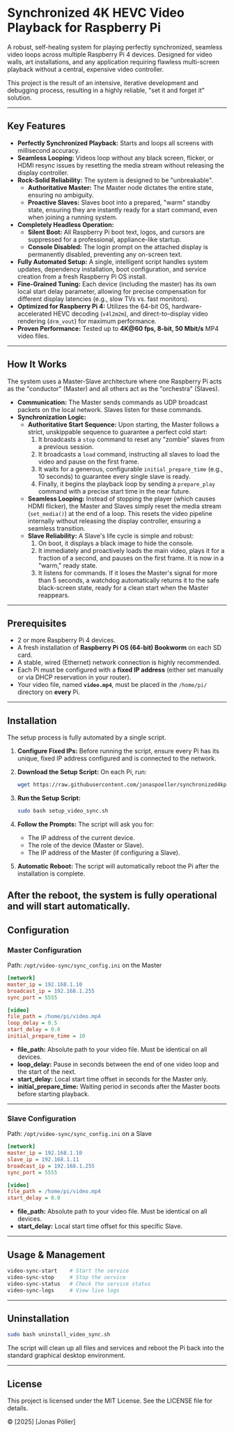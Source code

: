 # Synchronized 4K HEVC Video Playback for Raspberry Pi

A robust, self-healing system for playing perfectly synchronized, seamless video loops across multiple Raspberry Pi 4 devices. Designed for video walls, art installations, and any application requiring flawless multi-screen playback without a central, expensive video controller.

This project is the result of an intensive, iterative development and debugging process, resulting in a highly reliable, "set it and forget it" solution.

---

## Key Features

- **Perfectly Synchronized Playback:** Starts and loops all screens with millisecond accuracy.
- **Seamless Looping:** Videos loop without any black screen, flicker, or HDMI resync issues by resetting the media stream without releasing the display controller.
- **Rock-Solid Reliability:** The system is designed to be "unbreakable".
  - **Authoritative Master:** The Master node dictates the entire state, ensuring no ambiguity.
  - **Proactive Slaves:** Slaves boot into a prepared, "warm" standby state, ensuring they are instantly ready for a start command, even when joining a running system.
- **Completely Headless Operation:**
  - **Silent Boot:** All Raspberry Pi boot text, logos, and cursors are suppressed for a professional, appliance-like startup.
  - **Console Disabled:** The login prompt on the attached display is permanently disabled, preventing any on-screen text.
- **Fully Automated Setup:** A single, intelligent script handles system updates, dependency installation, boot configuration, and service creation from a fresh Raspberry Pi OS install.
- **Fine-Grained Tuning:** Each device (including the master) has its own local start delay parameter, allowing for precise compensation for different display latencies (e.g., slow TVs vs. fast monitors).
- **Optimized for Raspberry Pi 4:** Utilizes the 64-bit OS, hardware-accelerated HEVC decoding (`v4l2m2m`), and direct-to-display video rendering (`drm_vout`) for maximum performance.
- **Proven Performance:** Tested up to **4K@60 fps, 8-bit, 50 Mbit/s** MP4 video files.

---

## How It Works

The system uses a Master-Slave architecture where one Raspberry Pi acts as the "conductor" (Master) and all others act as the "orchestra" (Slaves).

- **Communication:** The Master sends commands as UDP broadcast packets on the local network. Slaves listen for these commands.
- **Synchronization Logic:**
  - **Authoritative Start Sequence:** Upon starting, the Master follows a strict, unskippable sequence to guarantee a perfect cold start:
    1. It broadcasts a `stop` command to reset any "zombie" slaves from a previous session.
    2. It broadcasts a `load` command, instructing all slaves to load the video and pause on the first frame.
    3. It waits for a generous, configurable `initial_prepare_time` (e.g., 10 seconds) to guarantee every single slave is ready.
    4. Finally, it begins the playback loop by sending a `prepare_play` command with a precise start time in the near future.
  - **Seamless Looping:** Instead of stopping the player (which causes HDMI flicker), the Master and Slaves simply reset the media stream (`set_media()`) at the end of a loop. This resets the video pipeline internally without releasing the display controller, ensuring a seamless transition.
  - **Slave Reliability:** A Slave's life cycle is simple and robust:
    1. On boot, it displays a black image to hide the console.
    2. It immediately and proactively loads the main video, plays it for a fraction of a second, and pauses on the first frame. It is now in a "warm," ready state.
    3. It listens for commands. If it loses the Master's signal for more than 5 seconds, a watchdog automatically returns it to the safe black-screen state, ready for a clean start when the Master reappears.

---

## Prerequisites

- 2 or more Raspberry Pi 4 devices.
- A fresh installation of **Raspberry Pi OS (64-bit) Bookworm** on each SD card.
- A stable, wired (Ethernet) network connection is highly recommended.
- Each Pi must be configured with a **fixed IP address** (either set manually or via DHCP reservation in your router).
- Your video file, named **`video.mp4`**, must be placed in the `/home/pi/` directory on **every** Pi.

---

## Installation

The setup process is fully automated by a single script.

1. **Configure Fixed IPs:** Before running the script, ensure every Pi has its unique, fixed IP address configured and is connected to the network.
2. **Download the Setup Script:** On each Pi, run:

   ```bash
   wget https://raw.githubusercontent.com/jonaspoeller/synchronized4kplaybackrpi4/main/setup_video_sync.sh
   ```

3. **Run the Setup Script:**  
   ```bash
   sudo bash setup_video_sync.sh
   ```

4. **Follow the Prompts:** The script will ask you for:
   - The IP address of the current device.
   - The role of the device (Master or Slave).
   - The IP address of the Master (if configuring a Slave).

5. **Automatic Reboot:** The script will automatically reboot the Pi after the installation is complete.

After the reboot, the system is fully operational and will start automatically.
---

## Configuration

### Master Configuration

Path: `/opt/video-sync/sync_config.ini` on the Master

```ini
[network]
master_ip = 192.168.1.10
broadcast_ip = 192.168.1.255
sync_port = 5555

[video]
file_path = /home/pi/video.mp4
loop_delay = 0.5
start_delay = 0.0
initial_prepare_time = 10
```

- **file_path:** Absolute path to your video file. Must be identical on all devices.
- **loop_delay:** Pause in seconds between the end of one video loop and the start of the next.
- **start_delay:** Local start time offset in seconds for the Master only.
- **initial_prepare_time:** Waiting period in seconds after the Master boots before starting playback.

---

### Slave Configuration

Path: `/opt/video-sync/sync_config.ini` on a Slave

```ini
[network]
master_ip = 192.168.1.10
slave_ip = 192.168.1.11
broadcast_ip = 192.168.1.255
sync_port = 5555

[video]
file_path = /home/pi/video.mp4
start_delay = 0.0
```

- **file_path:** Absolute path to your video file. Must be identical on all devices.
- **start_delay:** Local start time offset for this specific Slave.

---

## Usage & Management

```bash
video-sync-start    # Start the service
video-sync-stop     # Stop the service
video-sync-status   # Check the service status
video-sync-logs     # View live logs
```

---

## Uninstallation

```bash
sudo bash uninstall_video_sync.sh
```

The script will clean up all files and services and reboot the Pi back into the standard graphical desktop environment.

---

## License

This project is licensed under the MIT License. See the LICENSE file for details.

© [2025] [Jonas Pöller]
